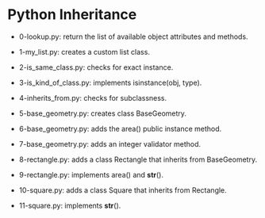 # Python Inheritance

* 0-lookup.py: return the list of available object attributes and methods.

* 1-my_list.py: creates a custom list class.

* 2-is_same_class.py: checks for exact instance.

* 3-is_kind_of_class.py: implements isinstance(obj, type).

* 4-inherits_from.py: checks for subclassness.

* 5-base_geometry.py: creates class BaseGeometry.

* 6-base_geometry.py: adds the area() public instance method.

* 7-base_geometry.py: adds an integer validator method.

* 8-rectangle.py: adds a class Rectangle that inherits from BaseGeometry.

* 9-rectangle.py: implements area() and __str__().

* 10-square.py: adds a class Square that inherits from Rectangle.

* 11-square.py: implements __str__().
